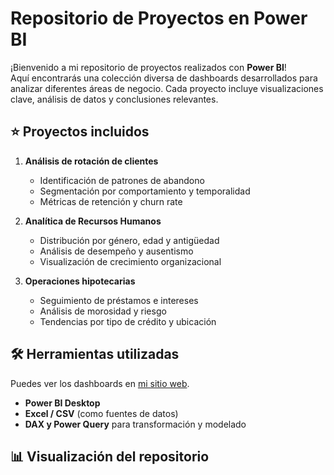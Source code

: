 # Repositorio de Proyectos en Power BI

¡Bienvenido a mi repositorio de proyectos realizados con **Power BI**!  
Aquí encontrarás una colección diversa de dashboards desarrollados para analizar diferentes áreas de negocio. Cada proyecto incluye visualizaciones clave, análisis de datos y conclusiones relevantes.

## ⭐ Proyectos incluidos

1. **Análisis de rotación de clientes**
   - Identificación de patrones de abandono
   - Segmentación por comportamiento y temporalidad
   - Métricas de retención y churn rate

2. **Analítica de Recursos Humanos**
   - Distribución por género, edad y antigüedad
   - Análisis de desempeño y ausentismo
   - Visualización de crecimiento organizacional

3. **Operaciones hipotecarias**
   - Seguimiento de préstamos e intereses
   - Análisis de morosidad y riesgo
   - Tendencias por tipo de crédito y ubicación

## 🛠️ Herramientas utilizadas
Puedes ver los dashboards en [mi sitio web](https://andresrafita.github.io/Power-BI-portfolio/).

- **Power BI Desktop**
- **Excel / CSV** (como fuentes de datos)
- **DAX y Power Query** para transformación y modelado

## 📊 Visualización del repositorio
